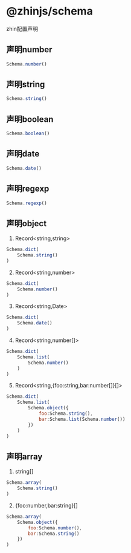 # @zhinjs/schema
zhin配置声明
## 声明number
```javascript
Schema.number()
```
## 声明string
```javascript
Schema.string()
```
## 声明boolean
```javascript
Schema.boolean()
```
## 声明date
```javascript
Schema.date()
```
## 声明regexp
```javascript
Schema.regexp()
```
## 声明object
1. Record<string,string>
```javascript
Schema.dict(
    Schema.string()
)
```
2. Record<string,number>
```javascript
Schema.dict(
    Schema.number()
)
```
3. Record<string,Date>
```javascript
Schema.dict(
    Schema.date()
)
```
4. Record<string,number[]>
```javascript
Schema.dict(
    Schema.list(
        Schema.number()
    )
)
```
5. Record<string,{foo:string,bar:number[]}[]>
```javascript
Schema.dict(
    Schema.list(
        Schema.object({
            foo:Schema.string(),
            bar:Schema.list(Schema.number())
        })
    )
)
```
## 声明array
1. string[]
```javascript
Schema.array(
    Schema.string()
)
```
2. {foo:number,bar:string}[]

```javascript
Schema.array(
    Schema.object({
        foo:Schema.number(),
        bar:Schema.string()
    })
)
```

